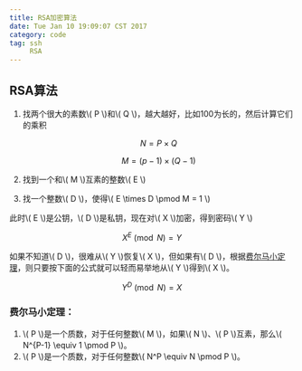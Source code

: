 ```yaml
---
title: RSA加密算法
date: Tue Jan 10 19:09:07 CST 2017
category: code
tag: ssh
     RSA
---
```


## RSA算法

1. 找两个很大的素数\\( P \\)和\\( Q \\)，越大越好，比如100为长的，然后计算它们的乘积

    $$ N = P \times Q $$

    $$ M = (p-1) \times (Q-1) $$

2. 找到一个和\\( M \\)互素的整数\\( E \\)
3. 找一个整数\\( D \\)，使得\\( E \times D \pmod M = 1 \\)

此时\\( E \\)是公钥，\\( D \\)是私钥，现在对\\( X \\)加密，得到密码\\( Y \\)

$$ X^E \pmod N = Y $$

如果不知道\\( D \\)，很难从\\( Y \\)恢复\\( X \\)，但如果有\\( D \\)，根据[费尔马小定理](#farmat)，则只要按下面的公式就可以轻而易举地从\\( Y \\)得到\\( X \\)。

$$ Y^D \pmod N = X $$

### 费尔马小定理：

1. \\( P \\)是一个质数，对于任何整数\\( M \\)，如果\\( N \\)、\\( P \\)互素，那么\\( N^{P-1} \equiv 1 \pmod P \\)。
2. \\( P \\)是一个质数，对于任何整数\\( N^P \equiv N \pmod P \\)。
